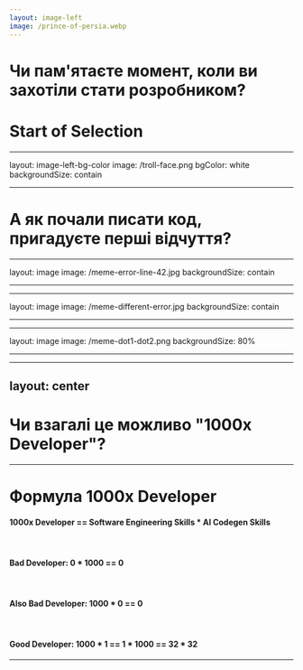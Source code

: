 ```yaml
---
layout: image-left
image: /prince-of-persia.webp
---
```


<div class="h-full flex items-center">
  <h1>Чи пам'ятаєте момент, коли ви захотіли стати розробником?</h1>
</div>

# Start of Selection

---

layout: image-left-bg-color
image: /troll-face.png
bgColor: white
backgroundSize: contain

---

<div class="h-full flex items-center">
  <h1>А як почали писати код, пригадуєте перші відчуття?</h1>
</div>

---

layout: image
image: /meme-error-line-42.jpg
backgroundSize: contain

---


---

layout: image
image: /meme-different-error.jpg
backgroundSize: contain

---


---

layout: image
image: /meme-dot1-dot2.png
backgroundSize: 80%

---


---

## layout: center

# Чи взагалі це можливо "1000x Developer"?

---

# Формула 1000x Developer

#### 1000x Developer == Software Engineering Skills \* AI Codegen Skills

<br>

#### Bad Developer: 0 \* 1000 == 0

<br>

#### Also Bad Developer: 1000 \* 0 == 0

<br>

#### Good Developer: 1000 \* 1 == 1 \* 1000 == 32 \* 32

---

